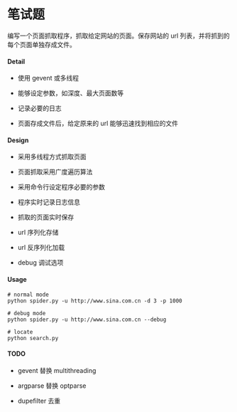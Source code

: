 # 笔试题

编写一个页面抓取程序，抓取给定网站的页面。保存网站的 url 列表，并将抓到的每个页面单独存成文件。

#### Detail

* 使用 gevent 或多线程

* 能够设定参数，如深度、最大页面数等

* 记录必要的日志

* 页面存成文件后，给定原来的 url 能够迅速找到相应的文件

#### Design

* 采用多线程方式抓取页面

* 页面抓取采用广度遍历算法

* 采用命令行设定程序必要的参数

* 程序实时记录日志信息

* 抓取的页面实时保存

* url 序列化存储

* url 反序列化加载

* debug 调试选项

#### Usage

```
# normal mode
python spider.py -u http://www.sina.com.cn -d 3 -p 1000

# debug mode
python spider.py -u http://www.sina.com.cn --debug

# locate
python search.py
```

#### TODO

* gevent 替换 multithreading

* argparse 替换 optparse

* dupefilter 去重
